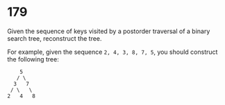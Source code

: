 [_metadata_:number]:-      "179"
[_metadata_:difficulty]:-  "Medium"
[_metadata_:asker]:-       "Google"
[_metadata_:tags]:-        "binary-tree"

# 179

Given the sequence of keys visited by a postorder traversal of a binary search tree, reconstruct the tree.

For example, given the sequence `2, 4, 3, 8, 7, 5`, you should construct the following tree:

```
    5
   / \
  3   7
 / \   \
2   4   8
```